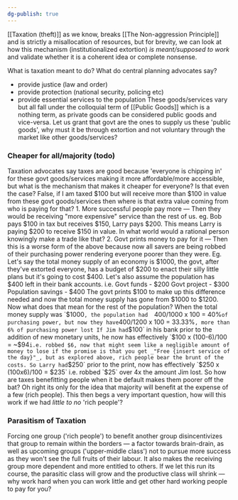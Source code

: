 ```yaml
---
dg-publish: true
---
```

[[Taxation (theft)]] as we know, breaks [[The Non-aggression Principle]] and is strictly a misallocation of resources, but for brevity, we can look at how this mechanism (institutionalized extortion) _is meant/supposed to work_ and validate whether it is a coherent idea or complete nonsense.

What is taxation meant to do? What do central planning advocates say?
- provide justice (law and order)
- provide protection (national security, policing etc)
- provide essential services to the population
These goods/services vary but all fall under the colloquial term of [[Public Goods]] which is a nothing term, as private goods can be considered public goods and vice-versa. 
Let us grant that govt are the ones to supply us these 'public goods', why must it be through extortion and not voluntary through the market like other goods/services?

### Cheaper for all/majority (todo)
Taxation advocates say taxes are good because 'everyone is chipping in' for these govt goods/services making it more affordable/more accessible, but what is the mechanism that makes it cheaper for everyone? Is that even the case?
False, if I am taxed $100 but will receive more than $100 in value from these govt goods/services then where is that extra value coming from who is paying for that?
	  1. More successful people pay more — Then they would be receiving "more expensive" service than the rest of us. eg. Bob pays $100 in tax but receives $150, Larry pays $200. This means Larry is paying $200 to receive $150 in value. In what world would a rational person knowingly make a trade like that?
	  2. Govt prints money to pay for it — Then this is a worse form of the above because now all savers are being robbed of their purchasing power rendering everyone poorer than they were.
	     Eg. Let's say the total money supply of an economy is $1000, the govt, after they've extorted everyone, has a budget of $200 to enact their silly little plans but it's going to cost $400. Let's also assume the population has $400 left in their bank accounts.
		 i.e. 
		 Govt funds - $200
		 Govt project - $300
		 Population savings - $400
		 The govt prints $100 to make up this difference needed and now the total money supply has gone from $1000 to $1200. Now what does that mean for the rest of the population?
		 When the total money supply was `$1000`, the population had 
		 `400/1000 x 100 = 40%` of purchasing power, but now they have
		 `400/1200 x 100 = 33.33%` , more than 6% of purchasing power lost
		 If Jim had `$100` in his bank prior to the addition of new monetary units, he now has effectively `$100 x (100-6)/100 = ~$94` i.e. robbed $6, now that might seem like a negligible amount of money to lose if the promise is that you get _"Free {insert service of the day}"_, but as explored above, rich people bear the brunt of the costs.
		 So Larry had `$250` prior to the print, now has effectively `$250 x (100x6)/100 = $235` i.e. robbed `$25` over 4x the amount Jim lost.
		So how are taxes benefitting people when it be default makes them poorer off the bat?
		Oh right its only for the idea that majority will benefit at the expense of a few (rich people). This then begs a very important question, how will this work if we had _little to no_ 'rich people'?

### Parasitism of Taxation
Forcing one group ('rich people') to benefit another group disincentivizes that group to remain within the borders — a factor towards brain-drain, as well as upcoming groups ('upper-middle class') not to pursue more success as they won't see the full fruits of their labour. It also makes the receiving group more dependent and more entitled to others. If we let this run its course, the parasitic class will grow and the productive class will shrink — why work hard when you can work little and get other hard working people to pay for you?
